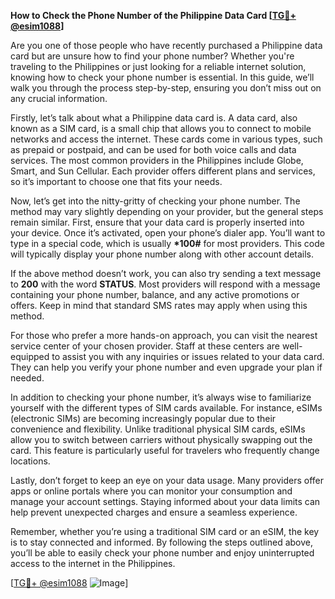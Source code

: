 **How to Check the Phone Number of the Philippine Data Card [[TG💪+ @esim1088](https://t.me/s/esim1088)]**

Are you one of those people who have recently purchased a Philippine data card but are unsure how to find your phone number? Whether you're traveling to the Philippines or just looking for a reliable internet solution, knowing how to check your phone number is essential. In this guide, we’ll walk you through the process step-by-step, ensuring you don’t miss out on any crucial information.

Firstly, let’s talk about what a Philippine data card is. A data card, also known as a SIM card, is a small chip that allows you to connect to mobile networks and access the internet. These cards come in various types, such as prepaid or postpaid, and can be used for both voice calls and data services. The most common providers in the Philippines include Globe, Smart, and Sun Cellular. Each provider offers different plans and services, so it’s important to choose one that fits your needs.

Now, let’s get into the nitty-gritty of checking your phone number. The method may vary slightly depending on your provider, but the general steps remain similar. First, ensure that your data card is properly inserted into your device. Once it’s activated, open your phone’s dialer app. You’ll want to type in a special code, which is usually **\*100#** for most providers. This code will typically display your phone number along with other account details.

If the above method doesn’t work, you can also try sending a text message to **200** with the word **STATUS**. Most providers will respond with a message containing your phone number, balance, and any active promotions or offers. Keep in mind that standard SMS rates may apply when using this method.

For those who prefer a more hands-on approach, you can visit the nearest service center of your chosen provider. Staff at these centers are well-equipped to assist you with any inquiries or issues related to your data card. They can help you verify your phone number and even upgrade your plan if needed.

In addition to checking your phone number, it’s always wise to familiarize yourself with the different types of SIM cards available. For instance, eSIMs (electronic SIMs) are becoming increasingly popular due to their convenience and flexibility. Unlike traditional physical SIM cards, eSIMs allow you to switch between carriers without physically swapping out the card. This feature is particularly useful for travelers who frequently change locations.

Lastly, don’t forget to keep an eye on your data usage. Many providers offer apps or online portals where you can monitor your consumption and manage your account settings. Staying informed about your data limits can help prevent unexpected charges and ensure a seamless experience.

Remember, whether you’re using a traditional SIM card or an eSIM, the key is to stay connected and informed. By following the steps outlined above, you’ll be able to easily check your phone number and enjoy uninterrupted access to the internet in the Philippines.

[[TG💪+ @esim1088](https://t.me/s/esim1088) ![Image](https://i.postimg.cc/Y0z9fWf4/image.png)]
